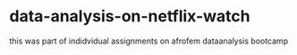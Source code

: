 # data-analysis-on-netflix-watch
this was part of indidvidual assignments on afrofem dataanalysis bootcamp
